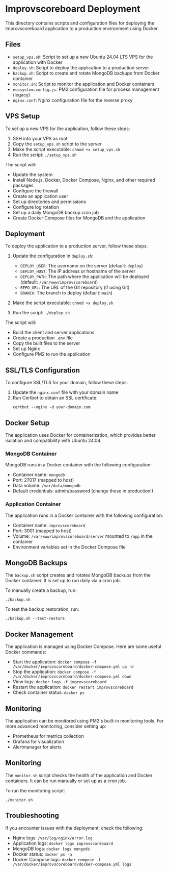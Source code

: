 # Improvscoreboard Deployment

This directory contains scripts and configuration files for deploying the Improvscoreboard application to a production environment using Docker.

## Files

- `setup_vps.sh`: Script to set up a new Ubuntu 24.04 LTS VPS for the application with Docker
- `deploy.sh`: Script to deploy the application to a production server
- `backup.sh`: Script to create and rotate MongoDB backups from Docker container
- `monitor.sh`: Script to monitor the application and Docker containers
- `ecosystem.config.js`: PM2 configuration file for process management (legacy)
- `nginx.conf`: Nginx configuration file for the reverse proxy

## VPS Setup

To set up a new VPS for the application, follow these steps:

1. SSH into your VPS as root
2. Copy the `setup_vps.sh` script to the server
3. Make the script executable: `chmod +x setup_vps.sh`
4. Run the script: `./setup_vps.sh`

The script will:
- Update the system
- Install Node.js, Docker, Docker Compose, Nginx, and other required packages
- Configure the firewall
- Create an application user
- Set up directories and permissions
- Configure log rotation
- Set up a daily MongoDB backup cron job
- Create Docker Compose files for MongoDB and the application

## Deployment

To deploy the application to a production server, follow these steps:

1. Update the configuration in `deploy.sh`:
   - `DEPLOY_USER`: The username on the server (default: `deploy`)
   - `DEPLOY_HOST`: The IP address or hostname of the server
   - `DEPLOY_PATH`: The path where the application will be deployed (default: `/var/www/improvscoreboard`)
   - `REPO_URL`: The URL of the Git repository (if using Git)
   - `BRANCH`: The branch to deploy (default: `main`)

2. Make the script executable: `chmod +x deploy.sh`

3. Run the script: `./deploy.sh`

The script will:
- Build the client and server applications
- Create a production `.env` file
- Copy the built files to the server
- Set up Nginx
- Configure PM2 to run the application

## SSL/TLS Configuration

To configure SSL/TLS for your domain, follow these steps:

1. Update the `nginx.conf` file with your domain name
2. Run Certbot to obtain an SSL certificate:
   ```
   certbot --nginx -d your-domain.com
   ```

## Docker Setup

The application uses Docker for containerization, which provides better isolation and compatibility with Ubuntu 24.04.

### MongoDB Container

MongoDB runs in a Docker container with the following configuration:
- Container name: `mongodb`
- Port: 27017 (mapped to host)
- Data volume: `/var/data/mongodb`
- Default credentials: admin/password (change these in production!)

### Application Container

The application runs in a Docker container with the following configuration:
- Container name: `improvscoreboard`
- Port: 3001 (mapped to host)
- Volume: `/var/www/improvscoreboard/server` mounted to `/app` in the container
- Environment variables set in the Docker Compose file

## MongoDB Backups

The `backup.sh` script creates and rotates MongoDB backups from the Docker container. It is set up to run daily via a cron job.

To manually create a backup, run:
```
./backup.sh
```

To test the backup restoration, run:
```
./backup.sh --test-restore
```

## Docker Management

The application is managed using Docker Compose. Here are some useful Docker commands:

- Start the application: `docker compose -f /var/docker/improvscoreboard/docker-compose.yml up -d`
- Stop the application: `docker compose -f /var/docker/improvscoreboard/docker-compose.yml down`
- View logs: `docker logs -f improvscoreboard`
- Restart the application: `docker restart improvscoreboard`
- Check container status: `docker ps`

## Monitoring

The application can be monitored using PM2's built-in monitoring tools. For more advanced monitoring, consider setting up:

- Prometheus for metrics collection
- Grafana for visualization
- Alertmanager for alerts

## Monitoring

The `monitor.sh` script checks the health of the application and Docker containers. It can be run manually or set up as a cron job.

To run the monitoring script:
```
./monitor.sh
```

## Troubleshooting

If you encounter issues with the deployment, check the following:

- Nginx logs: `/var/log/nginx/error.log`
- Application logs: `docker logs improvscoreboard`
- MongoDB logs: `docker logs mongodb`
- Docker status: `docker ps -a`
- Docker Compose logs: `docker compose -f /var/docker/improvscoreboard/docker-compose.yml logs`